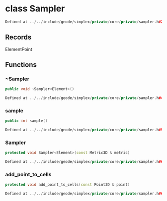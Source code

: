 # class Sampler

```cpp
Defined at ../../include/geode/simplex/private/core/private/sampler.h#24
```

## Records

ElementPoint



## Functions

### ~Sampler

```cpp
public void ~Sampler<Element>()
```

```cpp
Defined at ../../include/geode/simplex/private/core/private/sampler.h#49
```

### sample

```cpp
public int sample()
```

```cpp
Defined at ../../include/geode/simplex/private/core/private/sampler.h#51
```

### Sampler

```cpp
protected void Sampler<Element>(const Metric3D & metric)
```

```cpp
Defined at ../../include/geode/simplex/private/core/private/sampler.h#66
```

### add_point_to_cells

```cpp
protected void add_point_to_cells(const Point3D & point)
```

```cpp
Defined at ../../include/geode/simplex/private/core/private/sampler.h#68
```



